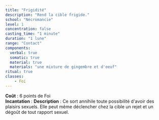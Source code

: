 ```yaml
---
title: "Frigidité"
description: "Rend la cible frigide."
school: "Nécromancie"
level: 1
concentration: false
casting_time: "1 minute"
duration: "1 lune"
range: "Contact"
components:
  verbal: true
  somatic: true
  material: true
  materials: "une mixture de gingembre et d'oeuf"
ritual: true
classes:
    - Foi
---
```

**Coût** : 6 points de Foi    
**Incantation** : 
**Description** : Ce sort annihile toute possibilité d'avoir des plaisirs sexuels. Elle peut même déclencher chez la cible un rejet et un dégoût de tout rapport sexuel.   
